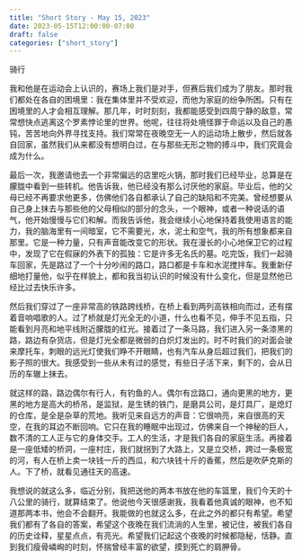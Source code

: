 ```yaml
---
title: "Short Story - May 15, 2023"
date: 2023-05-15T12:00:00-07:00
draft: false
categories: ["short_story"]
---
```

骑行

我和他是在运动会上认识的，赛场上我们是对手，但赛后我们成为了朋友。那时我们都处在各自的困境里：我在集体里并不受欢迎，而他为家庭的纷争所困。只有在困境里的人才会相互理解。那几年，时时刻刻，我都能感受到四周宁静的敌意，常常想快点逃离这个罗素悖论里的世界。他呢，往往将处境怪罪于命运以及自己的愚钝，苦苦地向外界寻找支持。我们常常在夜晚空无一人的运动场上散步，然后就各自回家，虽然我们从来都没有想明白过，在与那些无形之物的搏斗中，我们究竟会成为什么。  

最后一次，我邀请他去一个非常偏远的店里吃火锅，那时我们已经毕业，总算是在朦胧中看到一些转机。他告诉我，他已经没有那么讨厌他的家庭。毕业后，他的父母已经不再要求他更多，仿佛他们各自都承认了自己的缺陷和不完美。曾经想要从自己身上抹去与那些他的父母相似的部分的念头，一个眼神，或者一种说话的语气，他开始慢慢与它们和解。而我告诉他，我会继续小心地保持着我使用语言的能力，我的脑海里有一间暗室，它不需要光，水，泥土和空气，我的所有想象都来自那里。它是一种力量，只有声音能改变它的形状。我在漫长的小心地保卫它的过程中，发现了它在假寐的外表下的孤独：它是许多无名氏的墓。吃完饭，我们一起骑车回家，先是路过了一个十分吵闹的路口，路口都是卡车和水泥搅拌车。我重新仔细地打量他，似乎在样貌上，都和我当初认识的时候没有什么变化，但是显然他已经比过去快乐许多。  

然后我们穿过了一座非常高的铁路跨线桥，在桥上看到两列高铁相向而过，还有摆着音响唱歌的人。过了桥就是灯光全无的小道，什么也看不见，伸手不见五指，只能看到月亮和地平线附近朦胧的红光。接着过了一条马路，我们进入另一条漆黑的路，路边有杂货店，但是灯光全都是微弱的白炽灯发出的。时不时我们的对面会驶来摩托车，刺眼的远光灯使我们睁不开眼睛，也有汽车从身后超过我们，把我们的影子照的很大。我感受到一些从未有过的感觉，有些日子活下来，剩下的，会从日历的车辙上抹去。  

就这样的路，路边偶尔有行人，有钓鱼的人。偶尔有岔路口，通向更黑的地方，更黑的地方是高大的桥吊，是监狱，是生锈的铁门，是磨具公司，是灯具厂，是熄灯的仓库，是全是杂草的荒地。我听见来自远方的声音：它很响亮，来自很高的天空，在我的耳边不断回响。它只在我的睡眠中出现过，仿佛来自一个神秘的巨人，数不清的工人正与它的身体交手。工人的生活，才是我们各自的家庭生活。再接着是一座低矮的桥洞，一座村庄，我们就拐到了大路上，又是立交桥，跨过一条极宽的河，有人在桥上卖一块钱一斤的西瓜，和六块钱十斤的香蕉，然后是吹萨克斯的人。下了桥，就看见通往天的高速。  

我想说的就这么多，临近分别，我把送他的两本书放在他的车篮里，我们今天的十八公里的骑行，就算结束了。他说他今天很感谢我，我看着他真诚的眼神，也不知道那两本书，他会不会翻开。我能做的也就这么多，在此之外的都只有希望。希望我们都有了各自的答案，希望这个夜晚在我们流淌的人生里，被记住，被我们各自的历史诠释，星星点点，有亮光。希望我们记起这个夜晚的时候都隐秘，恬静。直到我们瘦骨嶙峋的时刻，怀揣曾经丰富的欲望，摸到死亡的肩胛骨。  